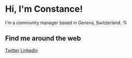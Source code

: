 # Hi, I'm Constance!

I'm a community manager based in Geneva, Switzerland. 💘

## Find me around the web 
[Twitter](https://twitter.com/constanceraffy) 
[LinkedIn](https://www.linkedin.com/in/constance-raffy/)
